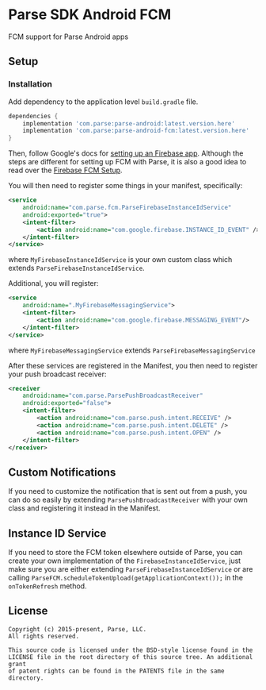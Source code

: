 # Parse SDK Android FCM
FCM support for Parse Android apps

## Setup

### Installation

Add dependency to the application level `build.gradle` file.

```groovy
dependencies {
    implementation 'com.parse:parse-android:latest.version.here'
    implementation 'com.parse:parse-android-fcm:latest.version.here'
}
```
Then, follow Google's docs for [setting up an Firebase app](https://firebase.google.com/docs/android/setup). Although the steps are different for setting up FCM with Parse, it is also a good idea to read over the [Firebase FCM Setup](https://firebase.google.com/docs/cloud-messaging/android/client).

You will then need to register some things in your manifest, specifically:
```xml
<service
    android:name="com.parse.fcm.ParseFirebaseInstanceIdService"
    android:exported="true">
    <intent-filter>
        <action android:name="com.google.firebase.INSTANCE_ID_EVENT" />
    </intent-filter>
</service>
```
where `MyFirebaseInstanceIdService` is your own custom class which extends `ParseFirebaseInstanceIdService`.

Additional, you will register:

```xml
<service
    android:name=".MyFirebaseMessagingService">
    <intent-filter>
        <action android:name="com.google.firebase.MESSAGING_EVENT"/>
    </intent-filter>
</service>
```
where `MyFirebaseMessagingService` extends `ParseFirebaseMessagingService`

After these services are registered in the Manifest, you then need to register your push broadcast receiver:
```xml
<receiver
    android:name="com.parse.ParsePushBroadcastReceiver"
    android:exported="false">
    <intent-filter>
        <action android:name="com.parse.push.intent.RECEIVE" />
        <action android:name="com.parse.push.intent.DELETE" />
        <action android:name="com.parse.push.intent.OPEN" />
    </intent-filter>
</receiver>
```

## Custom Notifications
If you need to customize the notification that is sent out from a push, you can do so easily by extending `ParsePushBroadcastReceiver` with your own class and registering it instead in the Manifest.

## Instance ID Service
If you need to store the FCM token elsewhere outside of Parse, you can create your own implementation of the `FirebaseInstanceIdService`, just make sure you are either extending `ParseFirebaseInstanceIdService` or are calling `ParseFCM.scheduleTokenUpload(getApplicationContext());` in the `onTokenRefresh` method.

## License
    Copyright (c) 2015-present, Parse, LLC.
    All rights reserved.

    This source code is licensed under the BSD-style license found in the
    LICENSE file in the root directory of this source tree. An additional grant
    of patent rights can be found in the PATENTS file in the same directory.